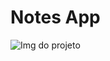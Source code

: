 <h1>Notes App</h1>
<img src = "https://github.com/Arthur-ceap/Notes-App/assets/134240080/7bc32b6d-1c6c-402c-8d50-5d23f4cd4b23" alt = "Img do projeto">
